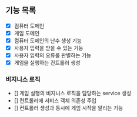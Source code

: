 ## 기능 목록

- [X] 컴퓨터 도메인
- [X] 게임 도메인
- [X] 컴퓨터 도메인의 난수 생성 기능
- [X] 사용자 입력을 받을 수 있는 기능
- [X] 사용자 입력의 오류룰 판별하는 기능
- [X] 게임을 실행하는 컨트롤러 생성

### 비지니스 로직
- [] 게임 실행의 비지니스 로직을 담당하는 service 생성
- [] 컨트롤러에 서비스 객체 의존성 주입
- [] 컨트롤러 생성과 동시에 게임 시작을 알리는 기능
